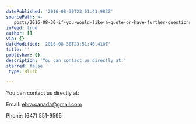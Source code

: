 ```yaml
---
datePublished: '2016-08-30T23:51:41.983Z'
sourcePath: >-
  _posts/2016-08-30-if-you-would-like-a-quote-or-have-further-questions-please-c.md
inFeed: true
author: []
via: {}
dateModified: '2016-08-30T23:51:40.410Z'
title: ''
publisher: {}
description: 'You can contact us directly at:'
starred: false
_type: Blurb

---
```

You can contact us directly at:

Email: ebra.canada@gmail.com

Phone: (647) 551-9595